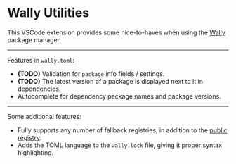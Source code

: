 # Wally Utilities

This VSCode extension provides some nice-to-haves when using the [Wally](https://wally.run) package manager.

----

Features in `wally.toml`:

* **(TODO)** Validation for `package` info fields / settings.
* **(TODO)** The latest version of a package is displayed next to it in dependencies.
* Autocomplete for dependency package names and package versions.

----

Some additional features:

* Fully supports any number of fallback registries, in addition to the [public registry](https://github.com/UpliftGames/wally-index).
* Adds the TOML language to the `wally.lock` file, giving it proper syntax highlighting.
